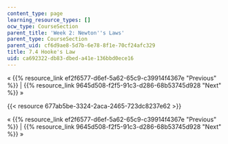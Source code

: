 ```yaml
---
content_type: page
learning_resource_types: []
ocw_type: CourseSection
parent_title: 'Week 2: Newton''s Laws'
parent_type: CourseSection
parent_uid: cf6d9ae8-5d7b-6e78-8f1e-70cf24afc329
title: 7.4 Hooke's Law
uid: ca692322-db83-dbed-a41e-136bbd0ece16
---
```


« {{% resource_link ef2f6577-d6ef-5a62-65c9-c39914f4367e "Previous" %}} | {{% resource_link 9645d508-f2f5-91c3-d286-68b53745d928 "Next" %}} »

{{< resource 677ab5be-3324-2aca-2465-723dc8237e62 >}}

« {{% resource_link ef2f6577-d6ef-5a62-65c9-c39914f4367e "Previous" %}} | {{% resource_link 9645d508-f2f5-91c3-d286-68b53745d928 "Next" %}} »